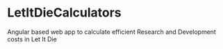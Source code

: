 # LetItDieCalculators
Angular based web app to calculate efficient Research and Development costs in Let It Die
